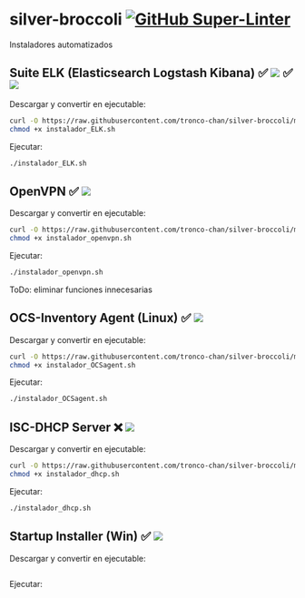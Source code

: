 # silver-broccoli [![GitHub Super-Linter](https://github.com/tronco-chan/silver-broccoli/workflows/Lint%20Code%20Base/badge.svg)](https://github.com/marketplace/actions/super-linter)


Instaladores automatizados

## Suite ELK (Elasticsearch Logstash Kibana) ✅ ![](https://progress-bar.dev/85/?title=Ubuntu) ✅ ![](https://progress-bar.dev/85/?title=Centos)

Descargar y convertir en ejecutable:

```bash
curl -O https://raw.githubusercontent.com/tronco-chan/silver-broccoli/main/instalador_ELK.sh
chmod +x instalador_ELK.sh
```
Ejecutar:

```sh
./instalador_ELK.sh
```


## OpenVPN ✅ ![](https://progress-bar.dev/99/)

Descargar y convertir en ejecutable:

```bash
curl -O https://raw.githubusercontent.com/tronco-chan/silver-broccoli/main/instalador_openvpn.sh
chmod +x instalador_openvpn.sh
```
Ejecutar:

```sh
./instalador_openvpn.sh
```

ToDo: eliminar funciones innecesarias


## OCS-Inventory Agent (Linux) ✅ ![](https://progress-bar.dev/100/)

Descargar y convertir en ejecutable:

```bash
curl -O https://raw.githubusercontent.com/tronco-chan/silver-broccoli/main/instalador_OCSagent.sh
chmod +x instalador_OCSagent.sh
```
Ejecutar:

```sh
./instalador_OCSagent.sh
```


## ISC-DHCP Server ❌ ![](https://progress-bar.dev/30/)

Descargar y convertir en ejecutable:

```bash
curl -O https://raw.githubusercontent.com/tronco-chan/silver-broccoli/main/instalador_dhcp.sh
chmod +x instalador_dhcp.sh
```
Ejecutar:

```sh
./instalador_dhcp.sh
```

## Startup Installer (Win) ✅ ![](https://progress-bar.dev/100/)

Descargar y convertir en ejecutable:

```bash

```
Ejecutar:

```sh

```
